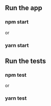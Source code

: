 ## Run the app 

### npm start

or

### yarn start

## Run the tests 

### npm test

or

### yarn test

